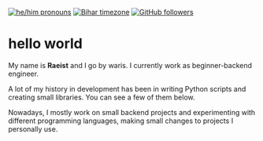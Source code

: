 [![he/him pronouns](https://img.shields.io/badge/pronouns-he%2Fhim-lightblue)](https://pronoun.is/xie?or=he)
[![Bihar timezone](https://img.shields.io/badge/timezone-bihar-informational)](https://www.timeanddate.com/worldclock/india/bihar)
[![GitHub followers](https://img.shields.io/github/followers/rae1st?style=flat&color=green)](https://github.com/rae1st)

# hello world

My name is **Raeist** and I go by waris. I currently work as beginner-backend engineer.

A lot of my history in development has been in writing Python scripts and creating small libraries. You can see a few of them below.

Nowadays, I mostly work on small backend projects and experimenting with different programming languages, making small changes to projects I personally use.
